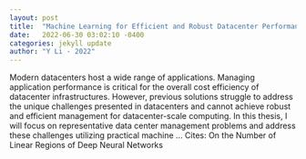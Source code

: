 ```yaml
---
layout: post
title:  "Machine Learning for Efficient and Robust Datacenter Performance Management"
date:   2022-06-30 03:02:10 -0400
categories: jekyll update
author: "Y Li - 2022"
---
```

Modern datacenters host a wide range of applications. Managing application performance is critical for the overall cost efficiency of datacenter infrastructures. However, previous solutions struggle to address the unique challenges presented in datacenters and cannot achieve robust and efficient management for datacenter-scale computing. In this thesis, I will focus on representative data center management problems and address these challenges utilizing practical machine …
Cites: ‪On the Number of Linear Regions of Deep Neural Networks‬  